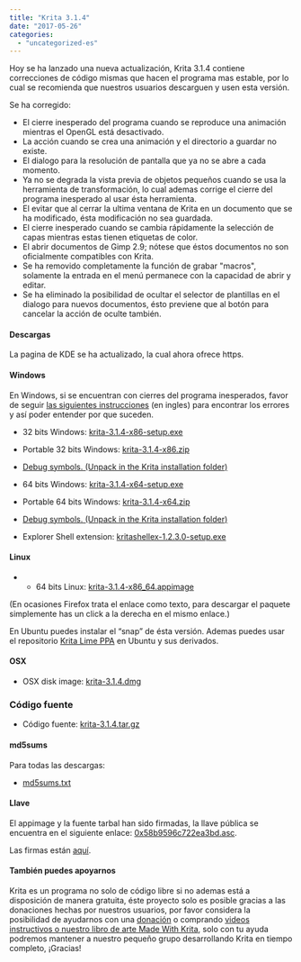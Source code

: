 ```yaml
---
title: "Krita 3.1.4"
date: "2017-05-26"
categories: 
  - "uncategorized-es"
---
```


Hoy se ha lanzado una nueva actualización, Krita 3.1.4 contiene correcciones de código mismas que hacen el programa mas estable, por lo cual se recomienda que nuestros usuarios descarguen y usen esta versión.

Se ha corregido:

- El cierre inesperado del programa cuando se reproduce una animación mientras el OpenGL está desactivado.
- La acción cuando se crea una animación y el directorio a guardar no existe.
- El dialogo para la resolución de pantalla que ya no se abre a cada momento.
- Ya no se degrada la vista previa de objetos pequeños cuando se usa la herramienta de transformación, lo cual ademas corrige el cierre del programa inesperado al usar ésta herramienta.
- El evitar que al cerrar la ultima ventana de Krita en un documento que se ha modificado, ésta modificación no sea guardada.
- El cierre inesperado cuando se cambia rápidamente la selección de capas mientras estas tienen etiquetas de color.
- El abrir documentos de Gimp 2.9; nótese que éstos documentos no son oficialmente compatibles con Krita.
- Se ha removido completamente la función de grabar "macros", solamente la entrada en el menú permanece con la capacidad de abrir y editar.
- Se ha eliminado la posibilidad de ocultar el selector de plantillas en el dialogo para nuevos documentos, ésto previene que al botón para cancelar la acción de oculte también.

#### Descargas

La pagina de KDE se ha actualizado, la cual ahora ofrece https.

#### Windows

En Windows, si se encuentran con cierres del programa inesperados, favor de seguir [las siguientes instrucciones](https://docs.krita.org/Dr._Mingw_debugger) (en ingles) para encontrar los errores y así poder entender por que suceden.

- 32 bits Windows: [krita-3.1.4-x86-setup.exe](https://download.kde.org/stable/krita/3.1.4/krita-3.1.4-x86-setup.exe)
- Portable 32 bits Windows: [krita-3.1.4-x86.zip](https://download.kde.org/stable/krita/3.1.4/krita-3.1.4-x86.zip)
- [Debug symbols. (Unpack in the Krita installation folder)](https://download.kde.org/stable/krita/3.1.4/krita-3.1.4-x86-dbg.zip)

- 64 bits Windows: [krita-3.1.4-x64-setup.exe](https://download.kde.org/stable/krita/3.1.4/krita-3.1.4-x64-setup.exe)
- Portable 64 bits Windows: [krita-3.1.4-x64.zip](https://download.kde.org/stable/krita/3.1.4/krita-3.1.4-x64.zip)
- [Debug symbols. (Unpack in the Krita installation folder)](https://download.kde.org/stable/krita/3.1.4/krita-3.1.4-x64-dbg.zip)

- Explorer Shell extension: [kritashellex-1.2.3.0-setup.exe](https://download.kde.org/stable/krita/kritashellex-1.2.3.0-setup.exe)

#### Linux

- - 64 bits Linux: [krita-3.1.4-x86\_64.appimage](https://download.kde.org/stable/krita/3.1.4/krita-3.1.4-x86_64.appimage)

(En ocasiones Firefox trata el enlace como texto, para descargar el paquete simplemente has un click a la derecha en el mismo enlace.)

En Ubuntu puedes instalar el “snap” de ésta versión. Ademas puedes usar el repositorio [Krita Lime PPA](https://launchpad.net/~kritalime/+archive/ubuntu/ppa) en Ubuntu y sus derivados.

#### OSX

- OSX disk image: [krita-3.1.4.dmg](https://download.kde.org/stable/krita/3.1.4/krita-3.1.4.dmg)

### Código fuente

- Código fuente: [krita-3.1.4.tar.gz](https://download.kde.org/stable/krita/3.1.4/krita-3.1.4.tar.gz)

#### md5sums

Para todas las descargas:

- [md5sums.txt](https://download.kde.org/stable/krita/3.1.4/md5sums.txt)

#### Llave

El appimage y la fuente tarbal han sido firmadas, la llave pública se encuentra en el siguiente enlace: [0x58b9596c722ea3bd.asc](https://share.kde.org/index.php/s/fJ99V5mZvuyD0z8).

Las firmas están [aquí](http://download.kde.org/unstable/krita/3.1.3-beta.1).

#### También puedes apoyarnos

Krita es un programa no solo de código libre si no ademas está a disposición de manera gratuita, éste proyecto solo es posible gracias a las donaciones hechas por nuestros usuarios, por favor considera la posibilidad de ayudarnos con una [donación](https://krita.org/en/support-us/donations/) o comprando [videos instructivos o nuestro libro de arte Made With Krita]("https://krita.org/en/support-us/shop), solo con tu ayuda podremos mantener a nuestro pequeño grupo desarrollando Krita en tiempo completo, ¡Gracias!
